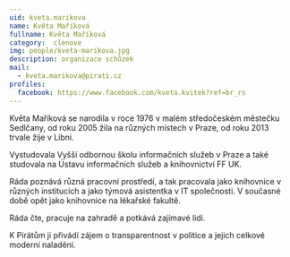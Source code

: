 ```yaml
---
uid: kveta.marikova
name: Květa Maříková
fullname: Květa Maříková
category:  clenove
img: people/kveta-marikova.jpg 
description: organizace schůzek
mail: 
  - kveta.marikova@pirati.cz
profiles:
  facebook: https://www.facebook.com/kveta.kvitek?ref=br_rs
---
```


Květa Maříková se narodila v roce 1976 v malém středočeském městečku Sedlčany, od roku 2005 žila na různých místech v Praze, od roku 2013 trvale žije v Libni.

Vystudovala Vyšší odbornou školu informačních služeb v Praze a také studovala na Ústavu informačních služeb a knihovnictví FF UK.

Ráda poznává různá pracovní prostředí, a tak pracovala jako knihovnice v různých institucích a jako týmová asistentka v IT společnosti. V současné době opět jako knihovnice na lékařské fakultě.

Ráda čte, pracuje na zahradě a potkává zajímavé lidi.

K Pirátům ji přivádí zájem o transparentnost v politice a jejich celkové moderní naladění.
